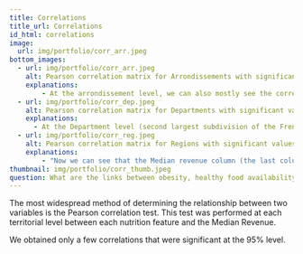 ```yaml
---
title: Correlations
title_url: Correlations
id_html: correlations
image:
  url: img/portfolio/corr_arr.jpeg
bottom_images:
  - url: img/portfolio/corr_arr.jpeg
    alt: Pearson correlation matrix for Arrondissements with significant values in black
    explanations:
        - At the arrondissement level, we can also mostly see the correlations between nutritional features. We can however see that the correlation between nutritional score and median revenue is negative, according to the color bar.
  - url: img/portfolio/corr_dep.jpeg
    alt: Pearson correlation matrix for Departments with significant values in black
    explanations:
      - At the Department level (second largest subdivision of the French territory), the correlations between the nutritional features are more accentuated, especially between nutrition score and fat and saturated fat. We can see that the median revenue column (the last column) is positively correlated to the nutrition grade, but negatively to the calorie density.
  - url: img/portfolio/corr_reg.jpeg
    alt: Pearson correlation matrix for Regions with significant values in black
    explanations:
        - "Now we can see that the Median revenue column (the last column) has a strong negative correlation with most of the nutritional features: nutrition score, nutrition grade, serving size, energy, fat, saturated fat, sugars, carbohydrates and calorie density. This might indicate that the poorer the region, the worse the quality of the available products. This is reinforced by the fact that the Median revenue is positively correlated with the proteins and fiber (richer regions have more available products that have proteins and fibers)."
thumbnail: img/portfolio/corr_thumb.jpeg
question: What are the links between obesity, healthy food availability and socio-economic environment?
---
```

The most widespread method of determining the relationship between two variables is the Pearson correlation test. This test was performed at each territorial level between each nutrition feature and the Median Revenue.

We obtained only a few correlations that were significant at the 95% level.
<!-- more -->
